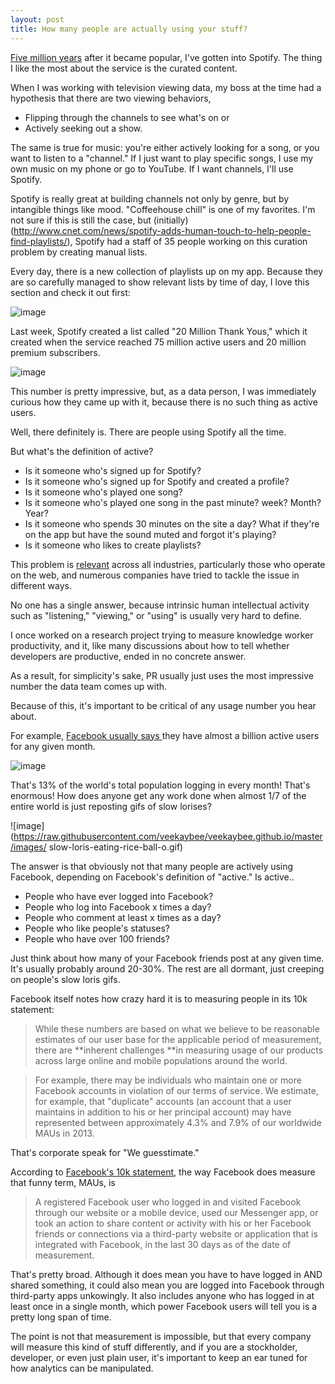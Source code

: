 ```yaml
---
layout: post
title: How many people are actually using your stuff? 
---
```


[Five million years](http://nymag.com/news/intelligencer/spotify-2012-5/) after it became popular, I've gotten into Spotify. The thing I like the most about the service is the curated content. 

When I was working with television viewing data, my boss at the time had a hypothesis that there are two viewing behaviors,
 
+ Flipping through the channels to see what's on 
or
+ Actively seeking out a show. 

The same is true for music: you're either actively looking for a song, or you want to listen to a "channel." If I just want to play specific songs, I use my own music on my phone or go to YouTube. If I want channels, I'll use Spotify. 

Spotify is really great at building channels not only by genre, but by intangible things like mood.  "Coffeehouse chill" is one of my favorites. I'm not sure if this is still the case, but (initially)(http://www.cnet.com/news/spotify-adds-human-touch-to-help-people-find-playlists/), Spotify had a staff of 35 people working on this curation problem by creating manual lists. 

Every day, there is a new collection of playlists up on my app. Because they are so carefully managed to show relevant lists by time of day, I love this section and check it out first: 

![image](https://raw.githubusercontent.com/veekaybee/veekaybee.github.io/master/images/confidence.png)

Last week, Spotify created a list called "20 Million Thank Yous," which it created when the service reached 75 million active users and 20 million premium subscribers. 

![image](https://raw.githubusercontent.com/veekaybee/veekaybee.github.io/master/images/20mil.png)

This number is pretty impressive, but, as a data person, I was immediately curious how they came up with it, because there is no such thing as active users. 

Well, there definitely is. There are people using Spotify all the time. 

But what's the definition of active? 

+ Is it someone who's signed up for Spotify? 
+ Is it someone who's signed up for Spotify and created a profile? 
+ Is it someone who's played one song? 
+ Is it someone who's played one song in the past minute? week? Month? Year? 
+ Is it someone who spends 30 minutes on the site a day? What if they're on the app but have the sound muted and forgot it's playing? 
+ Is it someone who likes to create playlists? 

This problem is [relevant](http://www.quora.com/How-do-different-sites-define-and-quantify-active-users) across all industries, particularly those who operate on the web, and numerous companies have tried to tackle the issue in different ways. 

No one has a single answer, because intrinsic human intellectual activity such as "listening," "viewing," or "using" is usually very hard to define. 

I once worked on a research project trying to measure knowledge worker productivity, and it, like many discussions about how to tell whether developers are productive, ended in no concrete answer. 

As a result, for simplicity's sake, PR usually just uses the most impressive number the data team comes up with. 

Because of this, it's important to be critical of any usage number you hear about. 

For example, [Facebook usually says ](http://newsroom.fb.com/company-info/) they have almost a billion active users for any given month. 

![image](https://raw.githubusercontent.com/veekaybee/veekaybee.github.io/master/images/fbstats.png)

That's 13% of the world's total population logging in every month! That's enormous! How does anyone get any work done when almost 1/7 of the entire world is just reposting gifs of slow lorises? 

![image](https://raw.githubusercontent.com/veekaybee/veekaybee.github.io/master/images/
slow-loris-eating-rice-ball-o.gif)

The answer is that obviously not that many people are actively using Facebook, depending on Facebook's definition of "active." Is active..

+ People who have ever logged into Facebook? 
+ People who log into Facebook x times a day? 
+ People who comment at least x times as a day? 
+ People who like people's statuses? 
+ People who have over 100 friends?

Just think about how many of your Facebook friends post at any given time. It's usually probably around 20-30%. The rest are all dormant, just creeping on people's slow loris gifs. 

Facebook itself notes how crazy hard it is to measuring people in its 10k statement:

>While these numbers are based on what we believe to be reasonable estimates of our user base for the applicable period of measurement, there are **inherent challenges **in measuring usage of our products across large online and mobile populations around the world. 

>For example, there may be individuals who maintain one or more Facebook accounts in violation of our terms of service. We estimate, for example, that "duplicate" accounts (an account that a user maintains in addition to his or her principal account) may have represented between approximately 4.3% and 7.9% of our worldwide MAUs in 2013. 

That's corporate speak for "We guesstimate."

According to [Facebook's 10k statement](http://www.quora.com/How-does-Facebook-calculate-the-number-of-MAUs-Monthly-Active-Users), the way Facebook does measure  that funny term, MAUs, is

>A registered Facebook user who logged in and visited Facebook through our website or a mobile device, used our Messenger app, or took an action to share content or activity with his or her Facebook friends or connections via a third-party website or application that is integrated with Facebook, in the last 30 days as of the date of measurement. 

That's pretty broad. Although it does mean you have to have logged in AND shared something, it could also mean you are logged into Facebook through third-party apps unkowingly. It also includes anyone who has logged in at least once in a single month, which power Facebook users will tell you is a pretty long span of time. 

The point is not that measurement is impossible, but that every company will measure this kind of stuff differently, and if you are a stockholder, developer, or even just plain user, it's important to keep an ear tuned for how analytics can be manipulated. 



